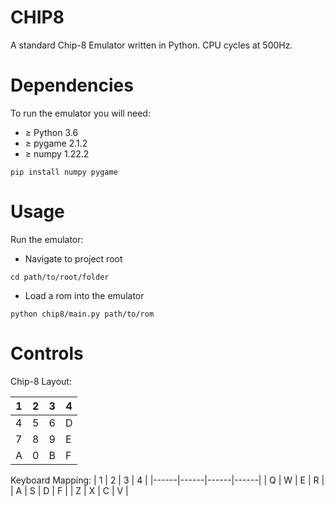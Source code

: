 # CHIP8
A standard Chip-8 Emulator written in Python. CPU cycles at 500Hz.

# Dependencies
To run the emulator you will need:
-  ≥ Python 3.6
-  ≥ pygame 2.1.2
-  ≥ numpy 1.22.2
```
pip install numpy pygame
```

# Usage
Run the emulator:
-  Navigate to project root
```
cd path/to/root/folder
```
-  Load a rom into the emulator
```
python chip8/main.py path/to/rom
```

# Controls

Chip-8 Layout:

| 1    | 2    | 3    | 4    |
|------|------|------|------|
| 4    | 5    | 6    | D    |
| 7    | 8    | 9    | E    |
| A    | 0    | B    | F    |


Keyboard Mapping:
| 1    | 2    | 3    | 4    |
|------|------|------|------|
| Q    | W    | E    | R    |
| A    | S    | D    | F    |
| Z    | X    | C    | V    |
